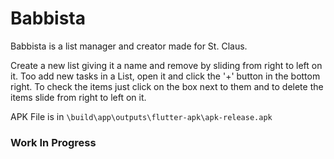 # Babbista

Babbista is a list manager and creator made for St. Claus.

Create a new list giving it a name and remove by sliding from right to left on it. Too add new tasks in a List, open it and click the '+' button in the bottom right. To check the items just click on the box next to them and to delete the items slide from right to left on it.

APK File is in `\build\app\outputs\flutter-apk\apk-release.apk`

### Work In Progress
